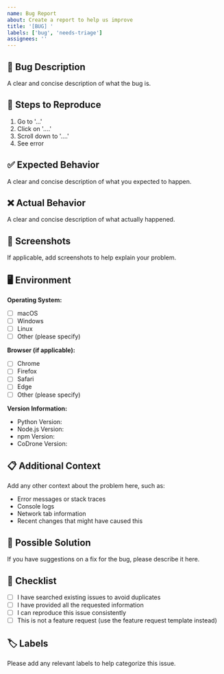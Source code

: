 ```yaml
---
name: Bug Report
about: Create a report to help us improve
title: '[BUG] '
labels: ['bug', 'needs-triage']
assignees: ''
---
```


## 🐛 Bug Description

A clear and concise description of what the bug is.

## 🔄 Steps to Reproduce

1. Go to '...'
2. Click on '....'
3. Scroll down to '....'
4. See error

## ✅ Expected Behavior

A clear and concise description of what you expected to happen.

## ❌ Actual Behavior

A clear and concise description of what actually happened.

## 📸 Screenshots

If applicable, add screenshots to help explain your problem.

## 🖥️ Environment

**Operating System:**

- [ ] macOS
- [ ] Windows
- [ ] Linux
- [ ] Other (please specify)

**Browser (if applicable):**

- [ ] Chrome
- [ ] Firefox
- [ ] Safari
- [ ] Edge
- [ ] Other (please specify)

**Version Information:**

- Python Version:
- Node.js Version:
- npm Version:
- CoDrone Version:

## 📋 Additional Context

Add any other context about the problem here, such as:

- Error messages or stack traces
- Console logs
- Network tab information
- Recent changes that might have caused this

## 🔧 Possible Solution

If you have suggestions on a fix for the bug, please describe it here.

## 📝 Checklist

- [ ] I have searched existing issues to avoid duplicates
- [ ] I have provided all the requested information
- [ ] I can reproduce this issue consistently
- [ ] This is not a feature request (use the feature request template instead)

## 🏷️ Labels

Please add any relevant labels to help categorize this issue.
